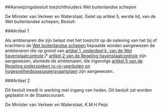 <meta http-equiv='Content-Type' content='text/html; charset=utf-8' />

##Aanwijzingsbesluit toezichthouders Wet buitenlandse schepen

De Minister van Verkeer en Waterstaat,
Gelet op artikel 5, eerste lid, van de Wet buitenlandse schepen;
Besluit:

###Artikel 1 

Als ambtenaren die zijn belast met het toezicht op de naleving van het bij of krachtens de [Wet buitenlandse schepen](../../../../../../../wet/wet/buitenlandse/schepen/BWBR0016993/README.md) bepaalde worden aangewezen de ambtenaren die op grond van [artikel 1, onderdeel k, van de Wet havenstaatcontrole](../../../../../../../wet/wet/havenstaatcontrole/BWBR0008999/README.md) j° [artikel 2 van de Regeling havenstaatcontrole](../../../../../../../ministeriele-regeling/regeling/havenstaatcontrole/BWBR0009630/README.md) zijn aangewezen, alsmede de ambtenaren, die ingevolge [artikel 5 van de Regeling onderzoeken ro-ro-veerboten en hogesnelheidspassagiersvaartuigen](../../../../../../../ministeriele-regeling/regeling/onderzoeken/ro-ro-veerboten/en/hogesnelheidspassagiersvaartuigen/BWBR0013384/README.md) zijn aangewezen.

###Artikel 2 

Dit besluit treedt in werking met ingang van heden.
Dit besluit zal worden geplaatst in de Staatscourant.

De 
Minister van Verkeer en Waterstaat,
K.M.H.Peijs
